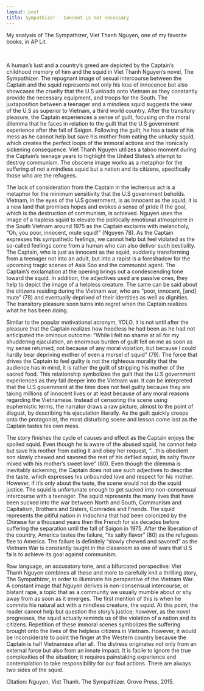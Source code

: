 ```yaml
---
layout: post
title: Sympathizer - Consent is not necessary
---
```


<p class="message">
My analysis of The Sympathizer, Viet Thanh Nguyen, one of my favorite books, in AP Lit.
</p>
<br/>

A human’s lust and a country’s greed are depicted by the Captain’s childhood memory of him and the squid in Viet Thanh Nguyen’s novel, The Sympathizer. The repugnant image of sexual intercourse between the Captain and the squid represents not only his loss of innocence but also showcases the cruelty that the U.S unloads onto Vietnam as they constantly provide the necessary equipment, and troops for the South. The juxtaposition between a teenager and a mindless squid suggests the view of the U.S as superior to Vietnam, a third world country. After the transitory pleasure, the Captain experiences a sense of guilt, focusing on the moral dilemma that he faces in relation to the guilt that the U.S government experience after the fall of Saigon. Following the guilt, he has a taste of his mess as he cannot help but save his mother from eating the unlucky squid, which creates the perfect loops of the immoral actions and the ironically sickening consequence. Viet Thanh Nguyen utilizes a taboo moment during the Captain’s teenage years to highlight the United States’s attempt to destroy communism. The obscene image works as a metaphor for the suffering of not a mindless squid but a nation and its citizens, specifically those who are the refugees.

The lack of consideration from the Captain in the lecherous act is a metaphor for the minimum sensitivity that the U.S government beholds. Vietnam, in the eyes of the U.S government, is as innocent as the squid; it is a new land that promises hopes and evokes a sense of pride if the goal, which is the destruction of communism, is achieved. Nguyen uses the image of a hapless squid to elevate the politically emotional atmosphere in the South Vietnam around 1975 as the Captain exclaims with melancholy, “Oh, you poor, innocent, mute squid!” (Nguyen 78). As the Captain expresses his sympathetic feelings, we cannot help but feel violated as the so-called feelings come from a human who can also deliver such bestiality. The Captain, who is just as innocent as the squid, suddenly transforming from a teenager not into an adult, but into a rapist is a foreshadow for the upcoming tragic scenes of Asia Soo and the communist agent. The Captain’s exclamation at the opening brings out a condescending tone toward the squid. In addition, the adjectives used are passive ones, they help to depict the image of a helpless creature. The same can be said about the citizens residing during the Vietnam war, who are “poor, innocent, [and] mute” (78) and eventually deprived of their identities as well as dignities. The transitory pleasure soon turns into regret when the Captain realizes what he has been doing.

Similar to the popular motivational acronym, YOLO,  it is not until after the pleasure that the Captain realizes how heedless he had been as he had not anticipated the ominous outcome: “While I felt no shame at all for my shuddering ejaculation, an enormous burden of guilt fell on me as soon as my sense returned, not because of any moral violation, but because I could hardly bear depriving mother of even a morsel of squid” (79). The force that drives the Captain to feel guilty is not the righteous morality that the audience has in mind, it is rather the guilt of stripping his mother of the sacred food. This relationship symbolizes the guilt that the U.S government experiences as they fall deeper into the Vietnam war. It can be interpreted that the U.S government at the time does not feel guilty because they are taking millions of innocent lives or at least because of any moral reasons regarding the Vietnamese. Instead of censoring the scene using euphemistic terms, the narrator draws a raw picture, almost to the point of disgust, by describing his ejaculation literally. As the guilt quickly creeps onto the protagonist, the most disturbing scene and lesson come last as the Captain tastes his own mess.

The story finishes the cycle of causes and effect as the Captain enjoys the spoiled squid. Even though he is aware of the abused squid, he cannot help but save his mother from eating it and obey her request, “...this obedient son slowly chewed and savored the rest of his defiled squid, its salty flavor mixed with his mother’s sweet love” (80). Even though the dilemma is inevitably sickening, the Captain does not use such adjectives to describe the taste, which expresses his unbounded love and respect for his mother. However, if it’s only about the taste, the scene would not do the squid justice. The squid is unfortunate enough to get sucked into non-consensual intercourse with a teenager. The squid represents the many lives that have been sucked into the war between North and South, Communism and Capitalism, Brothers and Sisters, Comrades and Friends. The squid represents the pitiful nation in Indochina that had been colonized by the Chinese for a thousand years then the French for six decades before suffering the separation until the fall of Saigon in 1975. After the liberation of the country, America tastes the failure, “its salty flavor” (80) as the refugees flee to America. The failure is definitely “slowly chewed and savored” as the Vietnam War is constantly taught in the classroom as one of wars that U.S fails to achieve its goal against communism.

Raw language, an accusatory tone, and a bifurcated perspective: Viet Thanh Nguyen combines all these and more to carefully knit a thrilling story, The Sympathizer, in order to illuminate his perspective of the Vietnam War. A constant image that Nguyen derives is non-consensual intercourse, or blatant rape, a topic that as a community we usually mumble about or shy away from as soon as it emerges. The first mention of this is when he commits his natural act with a mindless creature, the squid. At this point, the reader cannot help but question the story’s justice; however, as the novel progresses, the squid actually reminds us of the violation of a nation and its citizens. Repetition of these immoral scenes symbolizes the suffering brought onto the lives of the helpless citizens in Vietnam. However, it would be inconsiderate to point the finger at the Western country because the Captain is half Vietnamese after all. The distress originates not only from an external force but also from an innate impact. It is facile to ignore the true complexities of the situation; it requires painstaking experience and contemplation to take responsibility for our foul actions. There are always two sides of the squid.

Citation:
Nguyen, Viet Thanh. The Sympathizer. Grove Press, 2015.